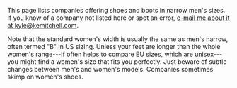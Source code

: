 This page lists companies offering shoes and boots in narrow men's sizes.  If you know of a company not listed here or spot an error, [e-mail me about it at kyle@kemitchell.com](mailto:kyle@kemitchell.com?subject=Narrow-Width%20Shoes).

Note that the standard women's width is usually the same as men's narrow, often termed "B" in US sizing.  Unless your feet are longer than the whole women's range---if often helps to compare EU sizes, which are unisex---you might find a women's size that fits you perfectly.  Just beware of subtle changes between men's and women's models.  Companies sometimes skimp on women's shoes.
